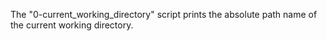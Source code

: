 The "0-current_working_directory" script prints the absolute path name of the current working directory.
